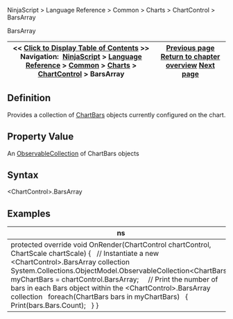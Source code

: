 ﻿


NinjaScript \> Language Reference \> Common \> Charts \> ChartControl \> BarsArray






















BarsArray







| \<\< [Click to Display Table of Contents](chartcontrol_barsarray.md) \>\> **Navigation:**     [NinjaScript](ninjascript-1.md) \> [Language Reference](language_reference_wip-1.md) \> [Common](common-1.md) \> [Charts](chart-1.md) \> [ChartControl](chartcontrol-1.md) \> BarsArray | [Previous page](barmarginleft-1.md) [Return to chapter overview](chartcontrol-1.md) [Next page](barspacingtype-1.md) |
| --- | --- |











## Definition


Provides a collection of [ChartBars](chartbars-1.md) objects currently configured on the chart. 


## 


## Property Value


An [ObservableCollection](https://msdn.microsoft.com/en-us/library/ms668604(v=vs.110).aspx) of ChartBars objects


## 


## Syntax


\<ChartControl\>.BarsArray


## 


## Examples




| ns |
| --- |
| protected override void OnRender(ChartControl chartControl, ChartScale chartScale) {    // Instantiate a new \<ChartControl\>.BarsArray collection    System.Collections.ObjectModel.ObservableCollection\<ChartBars\> myChartBars \= chartControl.BarsArray;      // Print the number of bars in each Bars object within the \<ChartControl\>.BarsArray collection    foreach(ChartBars bars in myChartBars)    {        Print(bars.Bars.Count);    } } |









